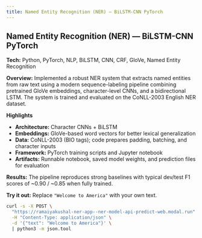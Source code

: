 ```yaml
---
title: Named Entity Recognition (NER) — BiLSTM-CNN PyTorch
---
```

## Named Entity Recognition (NER) — BiLSTM-CNN PyTorch
**Tech:** Python, PyTorch, NLP, BiLSTM, CNN, CRF, GloVe, Named Entity Recognition

**Overview:** Implemented a robust NER system that extracts named entities from raw text using a modern sequence-labeling pipeline combining pretrained GloVe embeddings, character-level CNNs, and a bidirectional LSTM. The system is trained and evaluated on the CoNLL-2003 English NER dataset.

**Highlights**
- **Architecture:** Character CNNs + BiLSTM
- **Embeddings:** GloVe-based word vectors for better lexical generalization
- **Data:** CoNLL-2003 (BIO tags); code prepares padding, batching, and character inputs
- **Framework:** PyTorch training scripts and Jupyter notebook
- **Artifacts:** Runnable notebook, saved model weights, and prediction files for evaluation

**Results:** The pipeline reproduces strong baselines with typical dev/test F1 scores of ~0.90 / ~0.85 when fully trained.

**Try it out:** Replace `"Welcome to America"` with your own text.

```bash
curl -s -X POST \
  "https://ramaiyakushal-ner-app--ner-model-api-predict-web.modal.run" \
  -H "Content-Type: application/json" \
  -d '{"text": "Welcome to America"}' \
  | python3 -m json.tool
```
